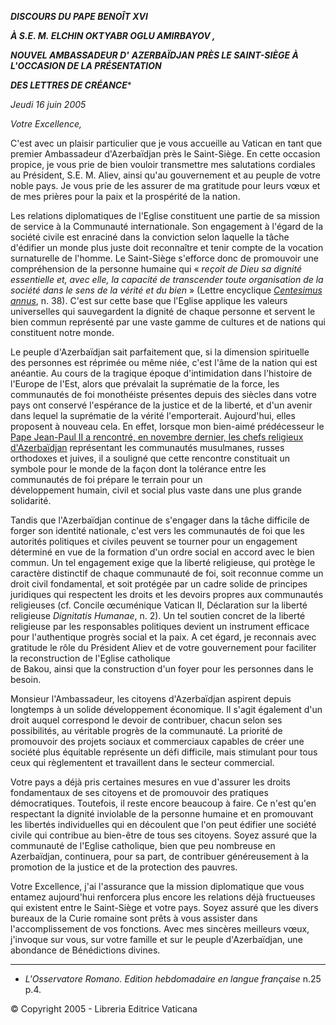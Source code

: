 ***DISCOURS DU PAPE BENOÎT XVI***

***À S.E. M.* *ELCHIN OKTYABR OGLU AMIRBAYOV* *,***

***NOUVEL AMBASSADEUR D'*** ***AZERBAÏDJAN*** ***PRÈS LE SAINT-SIÈGE À L'OCCASION DE LA PRÉSENTATION***

***DES LETTRES DE CRÉANCE****

*Jeudi 16 juin 2005*

*Votre Excellence,*

C'est avec un plaisir particulier que je vous accueille au Vatican en tant que premier Ambassadeur d'Azerbaïdjan près le Saint-Siège. En cette occasion propice, je vous prie de bien vouloir transmettre mes salutations cordiales au Président, S.E. M. Aliev, ainsi qu'au gouvernement et au peuple de votre noble pays. Je vous prie de les assurer de ma gratitude pour leurs vœux et de mes prières pour la paix et la prospérité de la nation.

Les relations diplomatiques de l'Eglise constituent une partie de sa mission de service à la Communauté internationale. Son engagement à l'égard de la société civile est enraciné dans la conviction selon laquelle la tâche d'édifier un monde plus juste doit reconnaître et tenir compte de la vocation surnaturelle de l'homme. Le Saint-Siège s'efforce donc de promouvoir une compréhension de la personne humaine qui « *reçoit de Dieu sa dignité essentielle et, avec elle, la capacité de transcender toute organisation de la société dans le sens de la vérité et du bien* » (Lettre encyclique *[Centesimus annus](http://www.vatican.va/edocs/FRA0072/_INDEX.HTM)*, n. 38). C'est sur cette base que l'Eglise applique les valeurs universelles qui sauvegardent la dignité de chaque personne et servent le bien commun représenté par une vaste gamme de cultures et de nations qui constituent notre monde.

Le peuple d'Azerbaïdjan sait parfaitement que, si la dimension spirituelle des personnes est réprimée ou même niée, c'est l'âme de la nation qui est anéantie. Au cours de la tragique époque d'intimidation dans l'histoire de l'Europe de l'Est, alors que prévalait la suprématie de la force, les communautés de foi monothéiste présentes depuis des siècles dans votre pays ont conservé l'espérance de la justice et de la liberté, et d'un avenir dans lequel la suprématie de la vérité l'emporterait. Aujourd'hui, elles proposent à nouveau cela. En effet, lorsque mon bien-aimé prédécesseur le [Pape Jean-Paul II a rencontré, en novembre dernier, les chefs religieux d'Azerbaïdjan](/content/john-paul-ii/fr/speeches/2004/november/documents/hf_jp-ii_spe_20041118_religiosi-azerbaijan.html) représentant les communautés musulmanes, russes orthodoxes et juives, il a souligné que cette rencontre constituait un symbole pour le monde de la façon dont la tolérance entre les communautés de foi prépare le terrain pour un développement humain, civil et social plus vaste dans une plus grande solidarité.

Tandis que l'Azerbaïdjan continue de s'engager dans la tâche difficile de forger son identité nationale, c'est vers les communautés de foi que les autorités politiques et civiles peuvent se tourner pour un engagement déterminé en vue de la formation d'un ordre social en accord avec le bien commun. Un tel engagement exige que la liberté religieuse, qui protège le caractère distinctif de chaque communauté de foi, soit reconnue comme un droit civil fondamental, et soit protégée par un cadre solide de principes juridiques qui respectent les droits et les devoirs propres aux communautés religieuses (cf. Concile œcuménique Vatican II, Déclaration sur la liberté religieuse *Dignitatis Humanae*, n. 2). Un tel soutien concret de la liberté religieuse par les responsables politiques devient un instrument efficace pour l'authentique progrès social et la paix. A cet égard, je reconnais avec gratitude le rôle du Président Aliev et de votre gouvernement pour faciliter la reconstruction de l'Eglise catholique de Bakou, ainsi que la construction d'un foyer pour les personnes dans le besoin.

Monsieur l'Ambassadeur, les citoyens d'Azerbaïdjan aspirent depuis longtemps à un solide développement économique. Il s'agit également d'un droit auquel correspond le devoir de contribuer, chacun selon ses possibilités, au véritable progrès de la communauté. La priorité de promouvoir des projets sociaux et commerciaux capables de créer une société plus équitable représente un défi difficile, mais stimulant pour tous ceux qui règlementent et travaillent dans le secteur commercial.

Votre pays a déjà pris certaines mesures en vue d'assurer les droits fondamentaux de ses citoyens et de promouvoir des pratiques démocratiques. Toutefois, il reste encore beaucoup à faire. Ce n'est qu'en respectant la dignité inviolable de la personne humaine et en promouvant les libertés individuelles qui en découlent que l'on peut édifier une société civile qui contribue au bien-être de tous ses citoyens. Soyez assuré que la communauté de l'Eglise catholique, bien que peu nombreuse en Azerbaïdjan, continuera, pour sa part, de contribuer généreusement à la promotion de la justice et de la protection des pauvres.

Votre Excellence, j'ai l'assurance que la mission diplomatique que vous entamez aujourd'hui renforcera plus encore les relations déjà fructueuses qui existent entre le Saint-Siège et votre pays. Soyez assuré que les divers bureaux de la Curie romaine sont prêts à vous assister dans l'accomplissement de vos fonctions. Avec mes sincères meilleurs vœux, j'invoque sur vous, sur votre famille et sur le peuple d'Azerbaïdjan, une abondance de Bénédictions divines.

* * *

* *L'Osservatore Romano. Edition hebdomadaire en langue française* n.25 p.4.

© Copyright 2005 - Libreria Editrice Vaticana